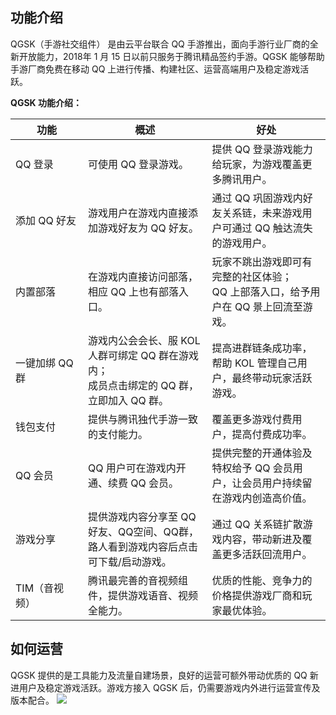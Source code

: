 
## 功能介绍
QGSK（手游社交组件） 是由云平台联合 QQ 手游推出，面向手游行业厂商的全新开放能力，2018年 1 月 15 日以前只服务于腾讯精品签约手游。QGSK 能够帮助手游厂商免费在移动 QQ 上进行传播、构建社区、运营高端用户及稳定游戏活跃。

**QGSK 功能介绍：**
<style>
table th:first-of-type {
    width: 100px;
}
</style>

| 功能 | 概述 | 好处 |
|---------|---------|---------|
| QQ 登录 | 可使用 QQ 登录游戏。 | 提供 QQ 登录游戏能力给玩家，为游戏覆盖更多腾讯用户。 |
| 添加 QQ 好友 |	游戏用户在游戏内直接添加游戏好友为 QQ 好友。	|通过 QQ 巩固游戏内好友关系链，未来游戏用户可通过 QQ 触达流失的游戏用户。|
| 内置部落	|在游戏内直接访问部落，相应 QQ 上也有部落入口。	| 玩家不跳出游戏即可有完整的社区体验；<br>QQ 上部落入口，给予用户在 QQ  景上回流至游戏。|
|一键加绑 QQ 群|	游戏内公会会长、服 KOL 人群可绑定 QQ 群在游戏内；<br>成员点击绑定的 QQ 群，立即加入 QQ 群。|提高进群链条成功率，帮助 KOL 管理自己用户，最终带动玩家活跃游戏。|
| 钱包支付	| 提供与腾讯独代手游一致的支付能力。|	覆盖更多游戏付费用户，提高付费成功率。|
|QQ 会员	|QQ 用户可在游戏内开通、续费 QQ 会员。|	提供完整的开通体验及特权给予 QQ 会员用户，让会员用户持续留在游戏内创造高价值。|
|游戏分享	| 提供游戏内容分享至 QQ 好友、QQ空间、QQ群，路人看到游戏内容后点击可下载/启动游戏。|	通过 QQ 关系链扩散游戏内容，带动新进及覆盖更多活跃回流用户。|
|TIM（音视频）|	腾讯最完善的音视频组件，提供游戏语音、视频全能力。|	优质的性能、竞争力的价格提供游戏厂商和玩家最优体验。|

## 如何运营
QGSK 提供的是工具能力及流量自建场景，良好的运营可额外带动优质的 QQ 新进用户及稳定游戏活跃。游戏方接入 QGSK 后，仍需要游戏内外进行运营宣传及版本配合。
![](http://imgcache.tce.fsphere.cn/image/mc.qcloudimg.com/static/img/5835bc4799ceaf30acf432562abbac6a/image.png)




